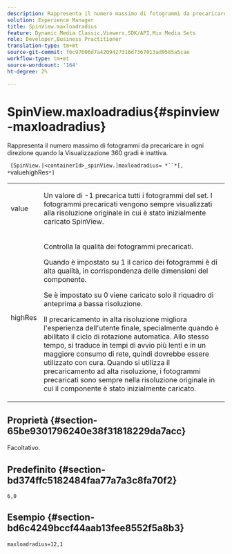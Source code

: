 ```yaml
---
description: Rappresenta il numero massimo di fotogrammi da precaricare in ogni direzione quando la Visualizzazione 360 gradi è inattiva.
solution: Experience Manager
title: SpinView.maxloadradius
feature: Dynamic Media Classic,Viewers,SDK/API,Mix Media Sets
role: Developer,Business Practitioner
translation-type: tm+mt
source-git-commit: f6c97606d7a4209427316d7367013ad9585a5cae
workflow-type: tm+mt
source-wordcount: '164'
ht-degree: 2%

---
```



# SpinView.maxloadradius{#spinview-maxloadradius}

Rappresenta il numero massimo di fotogrammi da precaricare in ogni direzione quando la Visualizzazione 360 gradi è inattiva.

` [SpinView.|<containerId>_spinView.]maxloadradius= *``*[, *`valuehighRes`*]`

<table id="table_06BEA037FA82467CAA88D1CA62AE972E"> 
 <tbody> 
  <tr> 
   <td colname="col1"> <p> <span class="codeph"><span class="varname"> value</span></span> </p> </td> 
   <td colname="col2"> <p> Un valore di <span class="codeph"> -1</span> precarica tutti i fotogrammi del set. I fotogrammi precaricati vengono sempre visualizzati alla risoluzione originale in cui è stato inizialmente caricato SpinView. </p> </td> 
  </tr> 
  <tr> 
   <td colname="col1"> <p><span class="codeph"><span class="varname"> highRes</span></span> </p> </td> 
   <td colname="col2"> <p> Controlla la qualità dei fotogrammi precaricati. </p> <p>Quando è impostato su <span class="codeph"> 1</span> il carico dei fotogrammi è di alta qualità, in corrispondenza delle dimensioni del componente. </p> <p>Se è impostato su <span class="codeph"> 0</span> viene caricato solo il riquadro di anteprima a bassa risoluzione. </p> <p>Il precaricamento in alta risoluzione migliora l'esperienza dell'utente finale, specialmente quando è abilitato il ciclo di rotazione automatica. Allo stesso tempo, si traduce in tempi di avvio più lenti e in un maggiore consumo di rete, quindi dovrebbe essere utilizzato con cura. Quando si utilizza il precaricamento ad alta risoluzione, i fotogrammi precaricati sono sempre nella risoluzione originale in cui il componente è stato inizialmente caricato. </p> </td> 
  </tr> 
 </tbody> 
</table>

## Proprietà {#section-65be9301796240e38f31818229da7acc}

Facoltativo.

## Predefinito {#section-bd374ffc5182484faa77a7a3c8fa70f2}

`6,0`

## Esempio {#section-bd6c4249bccf44aab13fee8552f5a8b3}

`maxloadradius=12,1`
